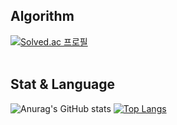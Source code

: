 ## Algorithm
[![Solved.ac 프로필](http://mazassumnida.wtf/api/v2/generate_badge?boj=richkc2006)](https://solved.ac/richkc2006)
<br>
<br>
## Stat & Language
![Anurag's GitHub stats](https://github-readme-stats.vercel.app/api?username=skc-98&show_icons=true&theme=default)
﻿[![Top Langs](https://github-readme-stats.vercel.app/api/top-langs/?username=skc-98&langs_count=10&layout=compact&theme=default)](https://github.com/skc-98/skc-98)
